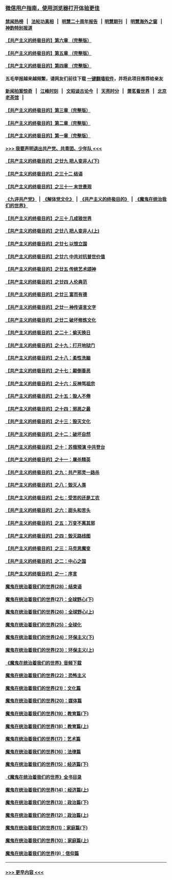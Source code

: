 ### [微信用户指南，使用浏览器打开体验更佳](https://github.com/gfw-breaker/banned-news1/blob/master/indexes/wechat-guide.md?t=0)
#### [禁闻热榜](热点新闻.md?t=0)  &nbsp;&nbsp;|&nbsp;&nbsp; [法轮功真相](https://github.com/gfw-breaker/truth/blob/master/README.md?t=0) &nbsp;&nbsp;|&nbsp;&nbsp; [明慧二十周年报告](https://github.com/gfw-breaker/mh-reports/blob/master/README.md?t=0) &nbsp;&nbsp;|&nbsp;&nbsp;[明慧期刊](https://github.com/gfw-breaker/mh-qikan) &nbsp;&nbsp;|&nbsp;&nbsp; [明慧海外之窗](https://github.com/gfw-breaker/mh-news/blob/master/README.md?t=0) &nbsp;&nbsp;|&nbsp;&nbsp; [神韵特别报道](https://github.com/gfw-breaker/mh-news/blob/master/shenyun.md?t=0)
#### [【共产主义的终极目的】第六章 （完整版）](../pages/nsc422/n11428913.md?t=02050133) 
#### [【共产主义的终极目的】第五章 （完整版）](../pages/nsc422/n11428912.md?t=02050133) 
#### [【共产主义的终极目的】第四章 （完整版）](../pages/nsc422/n11428907.md?t=02050133) 
#### 五毛举报越来越频繁，请网友们前往下载 [一键翻墙软件](https://github.com/gfw-breaker/ssr-accounts)，并将此项目推荐给亲友
#### [新闻拍案惊奇](https://github.com/gfw-breaker/banned-news1/blob/master/pages/link4.md) &nbsp;&nbsp;|&nbsp;&nbsp; [江峰时刻](https://github.com/gfw-breaker/banned-news1/blob/master/pages/link4.md) &nbsp;&nbsp;|&nbsp;&nbsp; [文昭谈古论今](https://github.com/gfw-breaker/banned-news1/blob/master/pages/link4.md) &nbsp;&nbsp;|&nbsp;&nbsp; [天亮时分](https://github.com/gfw-breaker/banned-news1/blob/master/pages/link4.md) &nbsp;&nbsp;|&nbsp;&nbsp; [萧茗看世界](https://github.com/gfw-breaker/banned-news1/blob/master/pages/link4.md) &nbsp;&nbsp;|&nbsp;&nbsp; [北京老茶馆](https://github.com/gfw-breaker/banned-news1/blob/master/pages/link4.md) &nbsp;&nbsp;|&nbsp;&nbsp; 
#### [【共产主义的终极目的】第三章（完整版）](../pages/nsc422/n11428848.md?t=02050133) 
#### [【共产主义的终极目的】第二章（完整版）](../pages/nsc422/n11428831.md?t=02050133) 
#### [【共产主义的终极目的】第一章（完整版）](../pages/nsc422/n11417651.md?t=02050133) 
#### [>>> 我要声明退出共产党、共青团、少年队 <<<](https://github.com/begood0513/goodnews/blob/master/quit/letter.md) 
#### [【共产主义的终极目的】之廿九 把人变非人(下)](../pages/nsc422/n11344140.md?t=02050133) 
#### [【共产主义的终极目的】之三十二 结语](../pages/nsc422/n11360535.md?t=02050133) 
#### [【共产主义的终极目的】之三十一 末世景观](../pages/nsc422/n11351129.md?t=02050133) 
#### [《九评共产党》](https://github.com/begood0513/9ping.md/blob/master/README.md) &nbsp;|&nbsp; [《解体党文化》](../../../../jtdwh.md/blob/master/README.md)  &nbsp;|&nbsp; [《共产主义的终极目的》](../../../../gczydzjmd.md/blob/master/README.md) &nbsp;|&nbsp; [《魔鬼在统治我们的世界》](../../../../mgztzwmdsj.md/blob/master/README.md) 
#### [【共产主义的终极目的】之三十 几成狼世界](../pages/nsc422/n11348280.md?t=02050133) 
#### [【共产主义的终极目的】之廿八 把人变非人(上)](../pages/nsc422/n11340492.md?t=02050133) 
#### [【共产主义的终极目的】之廿七 以恨立国](../pages/nsc422/n11336944.md?t=02050133) 
#### [【共产主义的终极目的】之廿六 中共对抗普世价值](../pages/nsc422/n11324785.md?t=02050133) 
#### [【共产主义的终极目的】之廿五 传统艺术颂神](../pages/nsc422/n11296396.md?t=02050133) 
#### [【共产主义的终极目的】之廿四 人伦典范](../pages/nsc422/n11296397.md?t=02050133) 
#### [【共产主义的终极目的】之廿三 富而有德](../pages/nsc422/n11283598.md?t=02050133) 
#### [【共产主义的终极目的】之廿一 神传语言文字](../pages/nsc422/n11263265.md?t=02050133) 
#### [【共产主义的终极目的】之廿二 破坏修炼文化](../pages/nsc422/n11245728.md?t=02050133) 
#### [【共产主义的终极目的】之二十：偷天换日](../pages/nsc422/n11238846.md?t=02050133) 
#### [【共产主义的终极目的】之十九：打开地狱门](../pages/nsc422/n11206376.md?t=02050133) 
#### [【共产主义的终极目的】之十八：柔性洗脑](../pages/nsc422/n11199994.md?t=02050133) 
#### [【共产主义的终极目的】之十七：颠倒善恶](../pages/nsc422/n11179782.md?t=02050133) 
#### [【共产主义的终极目的】之十六：反神骂祖宗](../pages/nsc422/n11166798.md?t=02050133) 
#### [【共产主义的终极目的】之十五：毁人不倦](../pages/nsc422/n11166792.md?t=02050133) 
#### [【共产主义的终极目的】之十四：邪恶之最](../pages/nsc422/n11150249.md?t=02050133) 
#### [【共产主义的终极目的】之十三：毁灭文化](../pages/nsc422/n11135227.md?t=02050133) 
#### [【共产主义的终极目的】之十二：破坏自然](../pages/nsc422/n11135214.md?t=02050133) 
#### [【共产主义的终极目的】之十：苏俄预演 中共登台](../pages/nsc422/n11118424.md?t=02050133) 
#### [【共产主义的终极目的】之十一：屠杀精英](../pages/nsc422/n11118442.md?t=02050133) 
#### [【共产主义的终极目的】之九：共产邪灵一路杀](../pages/nsc422/n11114139.md?t=02050133) 
#### [【共产主义的终极目的】之八：毁灭人类](../pages/nsc422/n11108503.md?t=02050133) 
#### [【共产主义的终极目的】之七：受苦的还是工农](../pages/nsc422/n11101809.md?t=02050133) 
#### [【共产主义的终极目的】之六：甜头和苦头](../pages/nsc422/n11096971.md?t=02050133) 
#### [【共产主义的终极目的】之五：万变不离其邪](../pages/nsc422/n11091285.md?t=02050133) 
#### [【共产主义的终极目的】之四：毁灭路线图](../pages/nsc422/n11086284.md?t=02050133) 
#### [【共产主义的终极目的】之三：马克思魔变](../pages/nsc422/n11061941.md?t=02050133) 
#### [【共产主义的终极目的】之二：中心之国](../pages/nsc422/n11047728.md?t=02050133) 
#### [【共产主义的终极目的】之一：序言](../pages/nsc422/n11086077.md?t=02050133) 
#### [魔鬼在统治着我们的世界(28)：结束语](../pages/nsc422/n10936246.md?t=02050133) 
#### [魔鬼在统治着我们的世界(27)：全球野心(下)](../pages/nsc422/n10928319.md?t=02050133) 
#### [魔鬼在统治着我们的世界(26)：全球野心(上)](../pages/nsc422/n10900318.md?t=02050133) 
#### [魔鬼在统治着我们的世界(25)：全球化](../pages/nsc422/n10788205.md?t=02050133) 
#### [魔鬼在统治着我们的世界(24)：环保主义(下)](../pages/nsc422/n10695307.md?t=02050133) 
#### [魔鬼在统治着我们的世界(23)：环保主义(上)](../pages/nsc422/n10688613.md?t=02050133) 
#### [《魔鬼在统治着我们的世界》音频下载](../pages/nsc422/n10635553.md?t=02050133) 
#### [魔鬼在统治着我们的世界(22)：恐怖主义](../pages/nsc422/n10614727.md?t=02050133) 
#### [魔鬼在统治着我们的世界(21)：文化篇](../pages/nsc422/n10597706.md?t=02050133) 
#### [魔鬼在统治着我们的世界(20)：媒体篇](../pages/nsc422/n10586579.md?t=02050133) 
#### [魔鬼在统治着我们的世界(19)：教育篇(下)](../pages/nsc422/n10564808.md?t=02050133) 
#### [魔鬼在统治着我们的世界(18)：教育篇(上)](../pages/nsc422/n10526970.md?t=02050133) 
#### [魔鬼在统治着我们的世界(17)：艺术篇](../pages/nsc422/n10499093.md?t=02050133) 
#### [魔鬼在统治着我们的世界(16)：法律篇](../pages/nsc422/n10485969.md?t=02050133) 
#### [魔鬼在统治着我们的世界(15)：经济篇(下)](../pages/nsc422/n10469975.md?t=02050133) 
#### [《魔鬼在统治着我们的世界》全书目录](../pages/nsc422/n10464261.md?t=02050133) 
#### [魔鬼在统治着我们的世界(14)：经济篇(上)](../pages/nsc422/n10457370.md?t=02050133) 
#### [魔鬼在统治着我们的世界(13)：政治篇(下)](../pages/nsc422/n10448270.md?t=02050133) 
#### [魔鬼在统治着我们的世界(12)：政治篇(上)](../pages/nsc422/n10444576.md?t=02050133) 
#### [魔鬼在统治着我们的世界(11)：家庭篇(下)](../pages/nsc422/n10440961.md?t=02050133) 
#### [魔鬼在统治着我们的世界(10)：家庭篇(上)](../pages/nsc422/n10435448.md?t=02050133) 
#### [魔鬼在统治着我们的世界(9)：信仰篇](../pages/nsc422/n10432159.md?t=02050133) 

----
#### [ >>> 更早内容 <<< ](../indexes/nsc422-earlier.md)

